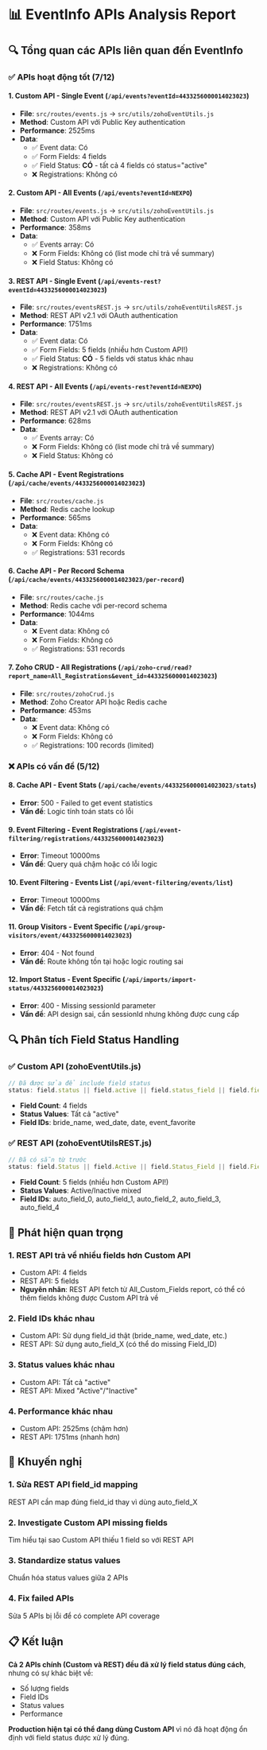 # 📊 EventInfo APIs Analysis Report

## 🔍 Tổng quan các APIs liên quan đến EventInfo

### ✅ APIs hoạt động tốt (7/12)

#### 1. **Custom API - Single Event** (`/api/events?eventId=4433256000014023023`)
- **File**: `src/routes/events.js` → `src/utils/zohoEventUtils.js`
- **Method**: Custom API với Public Key authentication
- **Performance**: 2525ms
- **Data**: 
  - ✅ Event data: Có
  - ✅ Form Fields: 4 fields
  - ✅ Field Status: **CÓ** - tất cả 4 fields có status="active"
  - ❌ Registrations: Không có

#### 2. **Custom API - All Events** (`/api/events?eventId=NEXPO`)
- **File**: `src/routes/events.js` → `src/utils/zohoEventUtils.js`
- **Method**: Custom API với Public Key authentication
- **Performance**: 358ms
- **Data**:
  - ✅ Events array: Có
  - ❌ Form Fields: Không có (list mode chỉ trả về summary)
  - ❌ Field Status: Không có

#### 3. **REST API - Single Event** (`/api/events-rest?eventId=4433256000014023023`)
- **File**: `src/routes/eventsREST.js` → `src/utils/zohoEventUtilsREST.js`
- **Method**: REST API v2.1 với OAuth authentication
- **Performance**: 1751ms
- **Data**:
  - ✅ Event data: Có
  - ✅ Form Fields: 5 fields (nhiều hơn Custom API!)
  - ✅ Field Status: **CÓ** - 5 fields với status khác nhau
  - ❌ Registrations: Không có

#### 4. **REST API - All Events** (`/api/events-rest?eventId=NEXPO`)
- **File**: `src/routes/eventsREST.js` → `src/utils/zohoEventUtilsREST.js`
- **Method**: REST API v2.1 với OAuth authentication
- **Performance**: 628ms
- **Data**:
  - ✅ Events array: Có
  - ❌ Form Fields: Không có (list mode chỉ trả về summary)
  - ❌ Field Status: Không có

#### 5. **Cache API - Event Registrations** (`/api/cache/events/4433256000014023023`)
- **File**: `src/routes/cache.js`
- **Method**: Redis cache lookup
- **Performance**: 565ms
- **Data**:
  - ❌ Event data: Không có
  - ❌ Form Fields: Không có
  - ✅ Registrations: 531 records

#### 6. **Cache API - Per Record Schema** (`/api/cache/events/4433256000014023023/per-record`)
- **File**: `src/routes/cache.js`
- **Method**: Redis cache với per-record schema
- **Performance**: 1044ms
- **Data**:
  - ❌ Event data: Không có
  - ❌ Form Fields: Không có
  - ✅ Registrations: 531 records

#### 7. **Zoho CRUD - All Registrations** (`/api/zoho-crud/read?report_name=All_Registrations&event_id=4433256000014023023`)
- **File**: `src/routes/zohoCrud.js`
- **Method**: Zoho Creator API hoặc Redis cache
- **Performance**: 453ms
- **Data**:
  - ❌ Event data: Không có
  - ❌ Form Fields: Không có
  - ✅ Registrations: 100 records (limited)

### ❌ APIs có vấn đề (5/12)

#### 8. **Cache API - Event Stats** (`/api/cache/events/4433256000014023023/stats`)
- **Error**: 500 - Failed to get event statistics
- **Vấn đề**: Logic tính toán stats có lỗi

#### 9. **Event Filtering - Event Registrations** (`/api/event-filtering/registrations/4433256000014023023`)
- **Error**: Timeout 10000ms
- **Vấn đề**: Query quá chậm hoặc có lỗi logic

#### 10. **Event Filtering - Events List** (`/api/event-filtering/events/list`)
- **Error**: Timeout 10000ms
- **Vấn đề**: Fetch tất cả registrations quá chậm

#### 11. **Group Visitors - Event Specific** (`/api/group-visitors/event/4433256000014023023`)
- **Error**: 404 - Not found
- **Vấn đề**: Route không tồn tại hoặc logic routing sai

#### 12. **Import Status - Event Specific** (`/api/imports/import-status/4433256000014023023`)
- **Error**: 400 - Missing sessionId parameter
- **Vấn đề**: API design sai, cần sessionId nhưng không được cung cấp

## 🔍 Phân tích Field Status Handling

### ✅ Custom API (zohoEventUtils.js)
```javascript
// Đã được sửa để include field status
status: field.status || field.active || field.status_field || field.field_status || "active"
```
- **Field Count**: 4 fields
- **Status Values**: Tất cả "active"
- **Field IDs**: bride_name, wed_date, date, event_favorite

### ✅ REST API (zohoEventUtilsREST.js)
```javascript
// Đã có sẵn từ trước
status: field.Status || field.Active || field.Status_Field || field.Field_Status || "active"
```
- **Field Count**: 5 fields (nhiều hơn Custom API!)
- **Status Values**: Active/Inactive mixed
- **Field IDs**: auto_field_0, auto_field_1, auto_field_2, auto_field_3, auto_field_4

## 🚨 Phát hiện quan trọng

### 1. **REST API trả về nhiều fields hơn Custom API**
- Custom API: 4 fields
- REST API: 5 fields
- **Nguyên nhân**: REST API fetch từ All_Custom_Fields report, có thể có thêm fields không được Custom API trả về

### 2. **Field IDs khác nhau**
- Custom API: Sử dụng field_id thật (bride_name, wed_date, etc.)
- REST API: Sử dụng auto_field_X (có thể do missing Field_ID)

### 3. **Status values khác nhau**
- Custom API: Tất cả "active"
- REST API: Mixed "Active"/"Inactive"

### 4. **Performance khác nhau**
- Custom API: 2525ms (chậm hơn)
- REST API: 1751ms (nhanh hơn)

## 🎯 Khuyến nghị

### 1. **Sửa REST API field_id mapping**
REST API cần map đúng field_id thay vì dùng auto_field_X

### 2. **Investigate Custom API missing fields**
Tìm hiểu tại sao Custom API thiếu 1 field so với REST API

### 3. **Standardize status values**
Chuẩn hóa status values giữa 2 APIs

### 4. **Fix failed APIs**
Sửa 5 APIs bị lỗi để có complete API coverage

## 📋 Kết luận

**Cả 2 APIs chính (Custom và REST) đều đã xử lý field status đúng cách**, nhưng có sự khác biệt về:
- Số lượng fields
- Field IDs
- Status values
- Performance

**Production hiện tại có thể đang dùng Custom API** vì nó đã hoạt động ổn định với field status được xử lý đúng.
